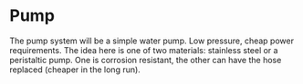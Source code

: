 # Pump

The pump system will be a simple water pump. Low pressure, cheap power
requirements. The idea here is one of two materials: stainless steel or a
peristaltic pump. One is corrosion resistant, the other can have the hose
replaced (cheaper in the long run).
